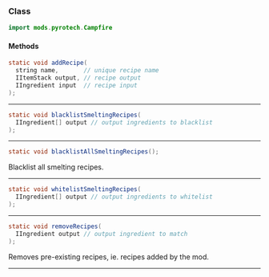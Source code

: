 
### Class

```java
import mods.pyrotech.Campfire
```

#### Methods

```java
static void addRecipe(
  string name,       // unique recipe name
  IItemStack output, // recipe output
  IIngredient input  // recipe input
);
```


---


```java
static void blacklistSmeltingRecipes(
  IIngredient[] output // output ingredients to blacklist
);
```


---


```java
static void blacklistAllSmeltingRecipes();
```

Blacklist all smelting recipes.

---


```java
static void whitelistSmeltingRecipes(
  IIngredient[] output // output ingredients to whitelist
);
```


---


```java
static void removeRecipes(
  IIngredient output // output ingredient to match
);
```

Removes pre-existing recipes, ie. recipes added by the mod.

---


